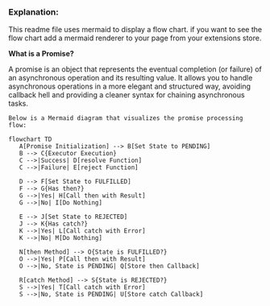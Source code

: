 ### **Explanation:**

This readme file uses mermaid to display a flow chart.   if you want to see the flow chart add a mermaid renderer to your page from your extensions store.

 **What is a Promise?**

A promise is an object that represents the eventual completion (or failure) of an asynchronous operation and its resulting value. It allows you to handle asynchronous operations in a more elegant and structured way, avoiding callback hell and providing a cleaner syntax for chaining asynchronous tasks.

    Below is a Mermaid diagram that visualizes the promise processing flow:
 ```mermaid
flowchart TD
    A[Promise Initialization] --> B[Set State to PENDING]
    B --> C{Executor Execution}
    C -->|Success| D[resolve Function]
    C -->|Failure| E[reject Function]

    D --> F[Set State to FULFILLED]
    F --> G{Has then?}
    G -->|Yes| H[Call then with Result]
    G -->|No| I[Do Nothing]

    E --> J[Set State to REJECTED]
    J --> K{Has catch?}
    K -->|Yes| L[Call catch with Error]
    K -->|No| M[Do Nothing]

    N[then Method] --> O{State is FULFILLED?}
    O -->|Yes| P[Call then with Result]
    O -->|No, State is PENDING| Q[Store then Callback]

    R[catch Method] --> S{State is REJECTED?}
    S -->|Yes| T[Call catch with Error]
    S -->|No, State is PENDING| U[Store catch Callback]
```
